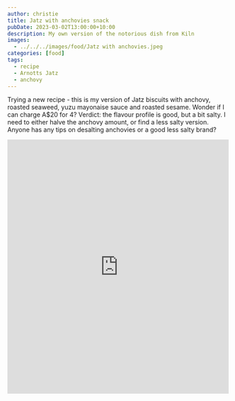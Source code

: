 ```yaml
---
author: christie
title: Jatz with anchovies snack
pubDate: 2023-03-02T13:00:00+10:00
description: My own version of the notorious dish from Kiln
images:
  - ../../../images/food/Jatz with anchovies.jpeg
categories: [food]
tags:
  - recipe
  - Arnotts Jatz
  - anchovy
---
```


Trying a new recipe - this is my version of Jatz biscuits with anchovy, roasted seaweed, yuzu mayonaise sauce and roasted sesame. Wonder if I can charge A$20 for 4?
Verdict: the flavour profile is good, but a bit salty. I need to either halve the anchovy amount, or find a less salty version.
Anyone has any tips on desalting anchovies or a good less salty brand?

<iframe src="https://www.facebook.com/plugins/post.php?href=https%3A%2F%2Fwww.facebook.com%2Fchris1.tham%2Fposts%2Fpfbid02rHFJHkXyuhELg4Pc8erbqqnSuJKzE7pFb7feKi5sGuw4fUQAz8wGAEWvXHfZkq7kl&show_text=true&width=500" width="500" height="575" style="border:none;overflow:hidden" scrolling="no" frameborder="0" allowfullscreen="true" allow="autoplay; clipboard-write; encrypted-media; picture-in-picture; web-share"></iframe>
